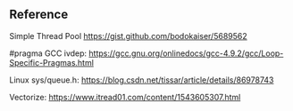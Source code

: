 ## Reference

Simple Thread Pool
https://gist.github.com/bodokaiser/5689562

#pragma GCC ivdep:
https://gcc.gnu.org/onlinedocs/gcc-4.9.2/gcc/Loop-Specific-Pragmas.html

Linux sys/queue.h:
https://blog.csdn.net/tissar/article/details/86978743

Vectorize: 
https://www.itread01.com/content/1543605307.html